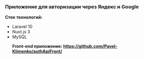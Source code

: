 <h3>Приложение для авторизации через Яндекс и Google</h3>


<b>Стек технологий: </b>
<ul>
    <li>Laravel 10</li>
    <li>Nuxt.js 3</li>
    <li>MySQL</li>
</ol>

<b>Front-end приложение: https://github.com/Pavel-Klimenko/authApiFront/</b>
